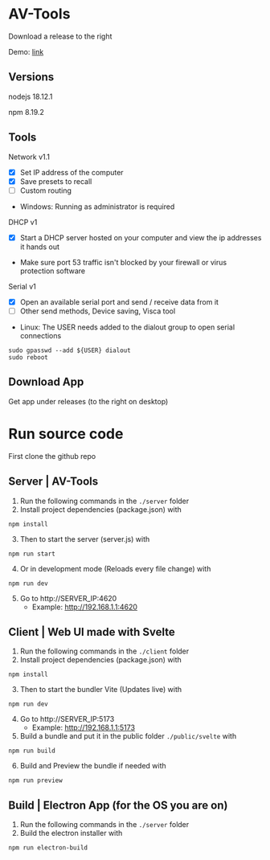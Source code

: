 # AV-Tools

Download a release to the right

Demo: [link](https://trey.app/svelte/#/av-tools/network)

## Versions

nodejs  18.12.1

npm     8.19.2

## Tools

Network v1.1
- [x] Set IP address of the computer
- [x] Save presets to recall
- [ ] Custom routing
- Windows: Running as administrator is required

DHCP v1
- [x] Start a DHCP server hosted on your computer and view the ip addresses it hands out
- Make sure port 53 traffic isn't blocked by your firewall or virus protection software

Serial v1
- [x] Open an available serial port and send / receive data from it
- [ ] Other send methods, Device saving, Visca tool
- Linux: The USER needs added to the dialout group to open serial connections

```
sudo gpasswd --add ${USER} dialout
sudo reboot
```

## Download App

Get app under releases (to the right on desktop)

# Run source code

First clone the github repo

## Server | AV-Tools

1. Run the following commands in the `./server` folder
2. Install project dependencies (package.json) with
```
npm install
```
3. Then to start the server (server.js) with
```
npm run start
```
4. Or in development mode (Reloads every file change) with
```
npm run dev
```
5. Go to http://SERVER_IP:4620
    - Example: http://192.168.1.1:4620

## Client | Web UI made with Svelte

1. Run the following commands in the `./client` folder
2. Install project dependencies (package.json) with
```
npm install
```
3. Then to start the bundler Vite (Updates live) with
```
npm run dev
```
4. Go to http://SERVER_IP:5173
    - Example: http://192.168.1.1:5173
5. Build a bundle and put it in the public folder `./public/svelte` with
```
npm run build
```
6. Build and Preview the bundle if needed with
```
npm run preview
```

## Build | Electron App (for the OS you are on)

1. Run the following commands in the `./server` folder
2. Build the electron installer with
```
npm run electron-build
```
